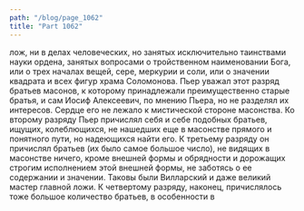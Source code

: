 ```yaml
---
path: "/blog/page_1062"
title: "Part 1062"
---
```


лож, ни в делах человеческих, но занятых исключительно таинствами науки ордена, занятых вопросами о тройственном наименовании Бога, или о трех началах вещей, сере, меркурии и соли, или о значении квадрата и всех фигур храма Соломонова. Пьер уважал этот разряд братьев масонов, к которому принадлежали преимущественно старые братья, и сам Иосиф Алексеевич, по мнению Пьера, но не разделял их интересов. Сердце его не лежало к мистической стороне масонства.
Ко второму разряду Пьер причислял себя и себе подобных братьев, ищущих, колеблющихся, не нашедших еще в масонстве прямого и понятного пути, но надеющихся найти его.
К третьему разряду он причислял братьев (их было самое большое число), не видящих в масонстве ничего, кроме внешней формы и обрядности и дорожащих строгим исполнением этой внешней формы, не заботясь о ее содержании и значении. Таковы были Вилларский и даже великий мастер главной ложи.
К четвертому разряду, наконец, причислялось тоже большое количество братьев, в особенности в 
